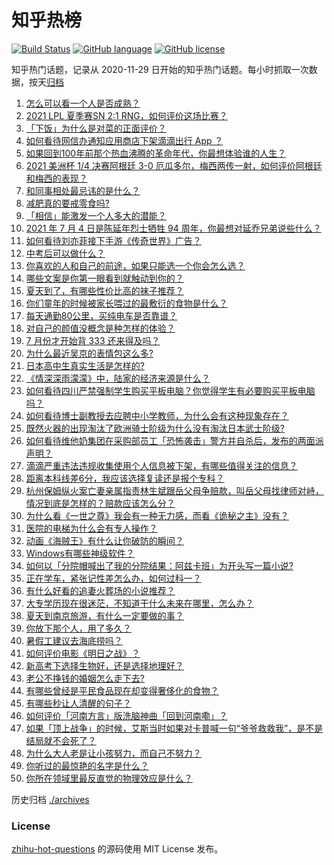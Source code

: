 # 知乎热榜
[![Build Status](https://github.com/ToWeLong/zhihu-hot-questions/workflows/CI/badge.svg)](https://github.com/ToWeLong/zhihu-hot-questions/actions)
[![GitHub language](https://img.shields.io/badge/language-golang-orange.svg)](https://golang.org/)
[![GitHub license](https://img.shields.io/github/license/ToWeLong/zhihu-hot-questions)](https://github.com/ToWeLong/zhihu-hot-questions/blob/main/LICENSE)

知乎热门话题，记录从 2020-11-29 日开始的知乎热门话题。每小时抓取一次数据，按天[归档](./archives)

<!-- BEGIN -->

1. [怎么可以看一个人是否成熟？](https://www.zhihu.com/question/415808060)
1. [2021 LPL 夏季赛SN 2:1 RNG，如何评价这场比赛？](https://www.zhihu.com/question/470013968)
1. [「下饭」为什么是对菜的正面评价？](https://www.zhihu.com/question/468067386)
1. [如何看待网信办通知应用商店下架滴滴出行 App ？](https://www.zhihu.com/question/470015739)
1. [如果回到100年前那个热血沸腾的革命年代，你最想体验谁的人生？](https://www.zhihu.com/question/460118166)
1. [2021 美洲杯 1/4 决赛阿根廷 3-0 厄瓜多尔，梅西两传一射，如何评价阿根廷和梅西的表现？](https://www.zhihu.com/question/469925866)
1. [和同事相处最忌讳的是什么？](https://www.zhihu.com/question/294492493)
1. [减肥真的要戒零食吗?](https://www.zhihu.com/question/468839689)
1. [「相信」能激发一个人多大的潜能？](https://www.zhihu.com/question/469081139)
1. [2021 年 7 月 4 日是陈延年烈士牺牲 94 周年，你最想对延乔兄弟说些什么？](https://www.zhihu.com/question/469914836)
1. [如何看待刘亦菲接下手游《传奇世界》广告？](https://www.zhihu.com/question/469422532)
1. [中考后可以做什么？](https://www.zhihu.com/question/465877304)
1. [你喜欢的人和自己的前途，如果只能选一个你会怎么选？](https://www.zhihu.com/question/469180114)
1. [哪些文案是你第一眼看到就触动到你的？](https://www.zhihu.com/question/454171964)
1. [夏天到了，有哪些性价比高的袜子推荐？](https://www.zhihu.com/question/453321741)
1. [你们童年的时候被家长喂过的最敷衍的食物是什么？](https://www.zhihu.com/question/462844792)
1. [每天通勤80公里，买纯电车是否靠谱？](https://www.zhihu.com/question/468510743)
1. [对自己的颜值没概念是种怎样的体验？](https://www.zhihu.com/question/309262006)
1. [7 月份才开始背 333 还来得及吗？](https://www.zhihu.com/question/405506994)
1. [为什么最近吴京的表情包这么多?](https://www.zhihu.com/question/459051105)
1. [日本高中生真实生活是怎样的?](https://www.zhihu.com/question/358652855)
1. [《情深深雨濛濛》中，陆家的经济来源是什么？](https://www.zhihu.com/question/54479741)
1. [如何看待四川严禁强制学生购买平板电脑？你觉得学生有必要购买平板电脑吗？](https://www.zhihu.com/question/469907647)
1. [如何看待博士副教授去应聘中小学教师，为什么会有这种现象存在？](https://www.zhihu.com/question/469006927)
1. [既然火器的出现淘汰了欧洲骑士阶级为什么没有淘汰日本武士阶级?](https://www.zhihu.com/question/469293153)
1. [如何看待维他奶集团在采购部员工「恐怖袭击」警方并自杀后，发布的两面派声明？](https://www.zhihu.com/question/469732478)
1. [滴滴严重违法违规收集使用个人信息被下架，有哪些值得关注的信息？](https://www.zhihu.com/question/470016029)
1. [距离本科线差6分，我应该选择复读还是报个专科？](https://www.zhihu.com/question/467517153)
1. [杭州保姆纵火案亡妻亲属指责林生斌跟岳父母争赔款，叫岳父母找律师对峙，情况到底是怎样的？赔款应该怎么分？](https://www.zhihu.com/question/469306984)
1. [为什么看《一世之尊》我会有一种无力感，而看《诡秘之主》没有？](https://www.zhihu.com/question/466875284)
1. [医院的电梯为什么会有专人操作？](https://www.zhihu.com/question/275348817)
1. [动画《海贼王》有什么让你破防的瞬间？](https://www.zhihu.com/question/466340998)
1. [Windows有哪些神级软件？](https://www.zhihu.com/question/465494790)
1. [如何以「分院帽喊出了我的分院结果：阿兹卡班」为开头写一篇小说?](https://www.zhihu.com/question/386972533)
1. [正在学车，紧张记性差怎么办，如何过科一？](https://www.zhihu.com/question/458621193)
1. [有什么好看的追妻火葬场的小说推荐？](https://www.zhihu.com/question/463126197)
1. [大专学历现在很迷茫，不知道干什么未来在哪里，怎么办？](https://www.zhihu.com/question/467003536)
1. [夏天到南京旅游，有什么一定要做的事？](https://www.zhihu.com/question/469022675)
1. [你放下那个人，用了多久？](https://www.zhihu.com/question/459105986)
1. [暑假工建议去海底捞吗？](https://www.zhihu.com/question/398756321)
1. [如何评价电影《明日之战》？](https://www.zhihu.com/question/469466765)
1. [新高考下选择生物好，还是选择地理好？](https://www.zhihu.com/question/463643144)
1. [老公不挣钱的婚姻怎么走下去?](https://www.zhihu.com/question/374704037)
1. [有哪些曾经是平民食品现在却变得奢侈化的食物？](https://www.zhihu.com/question/468524945)
1. [有哪些秒让人清醒的句子？](https://www.zhihu.com/question/464766380)
1. [如何评价「河南方言」版洗脑神曲「回到河南嘞」？](https://www.zhihu.com/question/469090177)
1. [如果「顶上战争」的时候，艾斯当时如果对卡普喊一句“爷爷救救我”，是不是结局就不会死了？](https://www.zhihu.com/question/275781764)
1. [为什么大人老是让小孩努力，而自己不努力？](https://www.zhihu.com/question/465729487)
1. [你听过的最惊艳的名字是什么？](https://www.zhihu.com/question/265694919)
1. [你所在领域里最反直觉的物理效应是什么？](https://www.zhihu.com/question/466498607)

<!-- END -->

历史归档 [./archives](./archives)


### License
[zhihu-hot-questions](https://github.com/towelong/zhihu-hot-questions) 的源码使用 MIT License 发布。